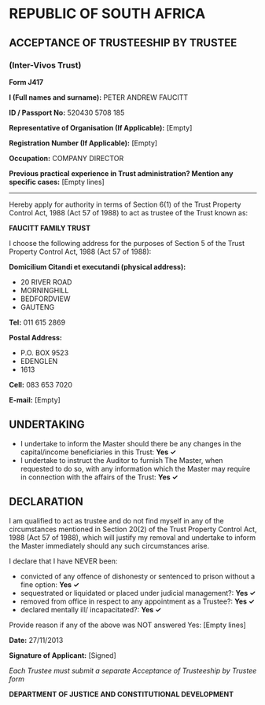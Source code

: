 # REPUBLIC OF SOUTH AFRICA

## ACCEPTANCE OF TRUSTEESHIP BY TRUSTEE
### (Inter-Vivos Trust)

**Form J417**

**I (Full names and surname):** PETER ANDREW FAUCITT

**ID / Passport No:** 520430 5708 185

**Representative of Organisation (If Applicable):** [Empty]

**Registration Number (If Applicable):** [Empty]

**Occupation:** COMPANY DIRECTOR

**Previous practical experience in Trust administration? Mention any specific cases:**
[Empty lines]

---

Hereby apply for authority in terms of Section 6(1) of the Trust Property Control Act, 1988 (Act 57 of 1988) to act as trustee of the Trust known as:

**FAUCITT FAMILY TRUST**

I choose the following address for the purposes of Section 5 of the Trust Property Control Act, 1988 (Act 57 of 1988):

**Domicilium Citandi et executandi (physical address):**
- 20 RIVER ROAD
- MORNINGHILL
- BEDFORDVIEW
- GAUTENG

**Tel:** 011 615 2869

**Postal Address:**
- P.O. BOX 9523
- EDENGLEN
- 1613

**Cell:** 083 653 7020

**E-mail:** [Empty]

## UNDERTAKING

- I undertake to inform the Master should there be any changes in the capital/income beneficiaries in this Trust: **Yes ✓**
- I undertake to instruct the Auditor to furnish The Master, when requested to do so, with any information which the Master may require in connection with the affairs of the Trust: **Yes ✓**

## DECLARATION

I am qualified to act as trustee and do not find myself in any of the circumstances mentioned in Section 20(2) of the Trust Property Control Act, 1988 (Act 57 of 1988), which will justify my removal and undertake to inform the Master immediately should any such circumstances arise.

I declare that I have NEVER been:
- convicted of any offence of dishonesty or sentenced to prison without a fine option: **Yes ✓**
- sequestrated or liquidated or placed under judicial management?: **Yes ✓**
- removed from office in respect to any appointment as a Trustee?: **Yes ✓**
- declared mentally ill/ incapacitated?: **Yes ✓**

Provide reason if any of the above was NOT answered Yes:
[Empty lines]

**Date:** 27/11/2013

**Signature of Applicant:** [Signed]

*Each Trustee must submit a separate Acceptance of Trusteeship by Trustee form*

**DEPARTMENT OF JUSTICE AND CONSTITUTIONAL DEVELOPMENT**